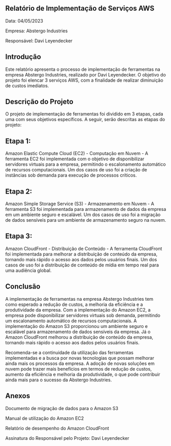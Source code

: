## Relatório de Implementação de Serviços AWS

Data: 04/05/2023 

Empresa: Abstergo Industries 

Responsável: Davi Leyendecker

## Introdução
Este relatório apresenta o processo de implementação de ferramentas na empresa Abstergo Industries, realizado por Davi Leyendecker. 
O objetivo do projeto foi elencar 3 serviços AWS, com a finalidade de realizar diminuição de custos imediatos.

## Descrição do Projeto
O projeto de implementação de ferramentas foi dividido em 3 etapas, cada uma com seus objetivos específicos. A seguir, serão descritas as etapas do projeto:

## Etapa 1:
Amazon Elastic Compute Cloud (EC2) - Computação em Nuvem - A ferramenta EC2 foi implementada com o objetivo de disponibilizar servidores virtuais para a empresa, permitindo o escalonamento automático de recursos computacionais. Um dos casos de uso foi a criação de instâncias sob demanda para execução de processos críticos.

## Etapa 2:
Amazon Simple Storage Service (S3) - Armazenamento em Nuvem - A ferramenta S3 foi implementada para armazenamento de dados da empresa em um ambiente seguro e escalável. Um dos casos de uso foi a migração de dados sensíveis para um ambiente de armazenamento seguro na nuvem.

## Etapa 3: 
Amazon CloudFront - Distribuição de Conteúdo - A ferramenta CloudFront foi implementada para melhorar a distribuição de conteúdo da empresa, tornando mais rápido o acesso aos dados pelos usuários finais. Um dos casos de uso foi a distribuição de conteúdo de mídia em tempo real para uma audiência global.

## Conclusão
A implementação de ferramentas na empresa Abstergo Industries tem como esperado a redução de custos, a melhoria da eficiência e a produtividade da empresa. Com a implementação do Amazon EC2, a empresa pode disponibilizar servidores virtuais sob demanda, permitindo um escalonamento automático de recursos computacionais. A implementação do Amazon S3 proporcionou um ambiente seguro e escalável para armazenamento de dados sensíveis da empresa. Já o Amazon CloudFront melhorou a distribuição de conteúdo da empresa, tornando mais rápido o acesso aos dados pelos usuários finais.

Recomenda-se a continuidade da utilização das ferramentas implementadas e a busca por novas tecnologias que possam melhorar ainda mais os processos da empresa. A adoção de novas soluções em nuvem pode trazer mais benefícios em termos de redução de custos, aumento da eficiência e melhoria da produtividade, o que pode contribuir ainda mais para o sucesso da Abstergo Industries.

## Anexos

Documento de migração de dados para o Amazon S3

Manual de utilização do Amazon EC2

Relatório de desempenho do Amazon CloudFront

Assinatura do Responsável pelo Projeto: Davi Leyendecker
